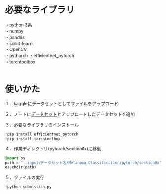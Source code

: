# 必要なライブラリ
・python 3系  
・numpy  
・pandas  
・scikit-learn  
・OpenCV  
・pythorch
・efficientnet_pytorch  
・torchtoolbox  
</br>

# 使いかた
１．kaggleにデータセットとしてファイルをアップロード  
    
２．ノートに[データセット](https://www.kaggle.com/cdeotte/jpeg-melanoma-256x256)とアップロードしたデータセットを追加  

３．必要なライブラリのインストール  
```py
!pip install efficientnet_pytorch
!pip install torchtoolbox
```
  
４．作業ディレクトリ(pytorch/section0x)に移動  
```py
import os  
path = "..input/データセット名/Melanoma-Classification/pytorch/section0x"
os.chdir(path)  
```
  
５．ファイルの実行 
```py 
!python submission.py 
```
</br>